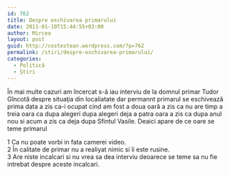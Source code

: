 ```yaml
---
id: 762
title: Despre eschivarea primarului
date: 2011-01-10T15:44:55+03:00
author: Mircea
layout: post
guid: http://costestean.wordpress.com/?p=762
permalink: /stiri/despre-eschivarea-primarului/
categories:
  - Politică
  - Știri
---
```

În mai multe cazuri am încercat s-ă iau interviu de la domnul primar Tudor Gîncotă despre situaţia din localiatate dar permannt primarul se eschivează prima data<!--more--> a zis ca-i ocupat cind am fost a doua oară a zis ca nu are timp a treia oara ca dupa alegeri dupa alegeri deja a patra oara a zis ca dupa anul nou si acum a zis ca deja dupa Sfintul Vasile. Deaici apare de ce oare se teme primarul

  
1 Ca nu poate vorbi in fata camerei video.  
2 În calitate de primar nu a realiyat nimic si îi este rusine.  
3 Are niste incalcari si nu vrea sa dea interviu deoarece se teme sa nu fie intrebat despre aceste incalcari.